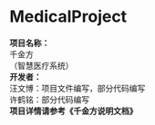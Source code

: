 # MedicalProject
**项目名称：**  
千金方  
（智慧医疗系统）  
**开发者：**  
汪文博：项目文件编写，部分代码编写  
许鹤铭：部分代码编写  
**项目详情请参考《千金方说明文档》**
